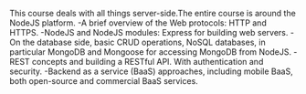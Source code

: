This course deals with all things server-side.The entire course is around the NodeJS platform. 
-A brief overview of the Web protocols: HTTP and HTTPS.
-NodeJS and NodeJS modules: Express for building web servers. 
-On the database side, basic CRUD operations, NoSQL databases, in particular MongoDB and Mongoose for accessing MongoDB from NodeJS.
-REST concepts and building a RESTful API. With authentication and security.
-Backend as a service (BaaS) approaches, including mobile BaaS, both open-source and commercial BaaS services.
